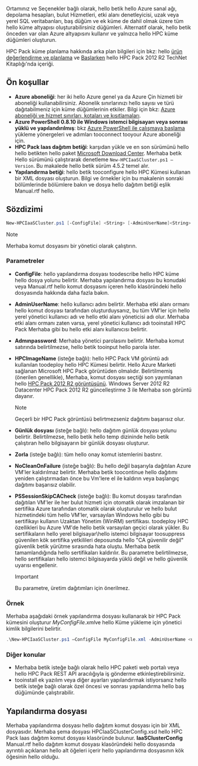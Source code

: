 



Ortamınız ve Seçenekler bağlı olarak, hello betik hello Azure sanal ağı, depolama hesapları, bulut Hizmetleri, etki alanı denetleyicisi, uzak veya yerel SQL veritabanları, baş düğüm ve ek küme de dahil olmak üzere tüm hello küme altyapısı oluşturabilirsiniz düğümleri. Alternatif olarak, hello betik önceden var olan Azure altyapısını kullanır ve yalnızca hello HPC küme düğümleri oluşturun.

HPC Pack küme planlama hakkında arka plan bilgileri için bkz: hello [ürün değerlendirme ve planlama](https://technet.microsoft.com/library/jj899596.aspx) ve [Başlarken](https://technet.microsoft.com/library/jj899590.aspx) hello HPC Pack 2012 R2 TechNet Kitaplığı'nda içeriği.

## <a name="prerequisites"></a>Ön koşullar
* **Azure aboneliği**: her iki hello Azure genel ya da Azure Çin hizmeti bir aboneliği kullanabilirsiniz. Abonelik sınırlarınızı hello sayısı ve türü dağıtabilmeniz için küme düğümlerinin etkiler. Bilgi için bkz: [Azure aboneliği ve hizmet sınırları, kotaları ve kısıtlamaları](../articles/azure-subscription-service-limits.md).
* **Azure PowerShell 0.8.10 ile Windows istemci bilgisayarı veya sonrası yüklü ve yapılandırılmış**: bkz [Azure PowerShell ile çalışmaya başlama](/powershell/azureps-cmdlets-docs) yükleme yönergeleri ve adımları tooconnect tooyour Azure aboneliği için.
* **HPC Pack Iaas dağıtım betiği**: karşıdan yükle ve en son sürümünü hello hello betikten hello paket [Microsoft Download Center](https://www.microsoft.com/download/details.aspx?id=44949). Merhaba betik Hello sürümünü çalıştırarak denetleme `New-HPCIaaSCluster.ps1 –Version`. Bu makalede hello betik sürüm 4.5.2 temel alır.
* **Yapılandırma betiği**: hello betik tooconfigure hello HPC Kümesi kullanan bir XML dosyası oluşturun. Bilgi ve örnekler için bu makalenin sonraki bölümlerinde bölümlere bakın ve dosya hello dağıtım betiği eşlik Manual.rtf hello.

## <a name="syntax"></a>Sözdizimi
```PowerShell
New-HPCIaaSCluster.ps1 [-ConfigFile] <String> [-AdminUserName]<String> [[-AdminPassword] <String>] [[-HPCImageName] <String>] [[-LogFile] <String>] [-Force] [-NoCleanOnFailure] [-PSSessionSkipCACheck] [<CommonParameters>]
```
> [!NOTE]
> Merhaba komut dosyasını bir yönetici olarak çalıştırın.
> 
> 

### <a name="parameters"></a>Parametreler
* **ConfigFile**: hello yapılandırma dosyası toodescribe hello HPC küme hello dosya yolunu belirtir. Merhaba yapılandırma dosyası bu konudaki veya Manual.rtf hello komut dosyasını içeren hello klasöründeki hello dosyasında hakkında daha fazla bakın.
* **AdminUserName**: hello kullanıcı adını belirtir. Merhaba etki alanı ormanı hello komut dosyası tarafından oluşturduysanız, bu tüm VM'ler için hello yerel yönetici kullanıcı adı ve hello etki alanı yöneticisi adı olur. Merhaba etki alanı ormanı zaten varsa, yerel yönetici kullanıcı adı tooinstall HPC Pack Merhaba gibi bu hello etki alanı kullanıcısı belirtir.
* **Admınpassword**: Merhaba yönetici parolasını belirtir. Merhaba komut satırında belirtilmezse, hello betik tooinput hello parola ister.
* **HPCImageName** (isteğe bağlı): hello HPC Pack VM görüntü adı kullanılan toodeploy hello HPC Kümesi belirtir. Hello Azure Marketi sağlanan Microsoft HPC Pack görüntüden olmalıdır. Belirtilmemiş (önerilen genellikle), Merhaba, komut dosyası seçtiği son yayımlanan hello [HPC Pack 2012 R2 görüntüsünü](https://azure.microsoft.com/marketplace/partners/microsoft/hpcpack2012r2onwindowsserver2012r2/). Windows Server 2012 R2 Datacenter HPC Pack 2012 R2 güncelleştirme 3 ile Merhaba son görüntü dayanır.
  
  > [!NOTE]
  > Geçerli bir HPC Pack görüntüsü belirtmezseniz dağıtımı başarısız olur.
  > 
  > 
* **Günlük dosyası** (isteğe bağlı): hello dağıtım günlük dosyası yolunu belirtir. Belirtilmezse, hello betik hello temp dizininde hello betik çalıştıran hello bilgisayarın bir günlük dosyası oluşturur.
* **Zorla** (isteğe bağlı): tüm hello onay komut istemlerini bastırır.
* **NoCleanOnFailure** (isteğe bağlı): Bu hello değil başarıyla dağıtılan Azure VM'ler kaldırılmaz belirtir. Merhaba betik toocontinue hello dağıtımı yeniden çalıştırmadan önce bu Vm'lere el ile kaldırın veya başlangıç dağıtımı başarısız olabilir.
* **PSSessionSkipCACheck** (isteğe bağlı): Bu komut dosyası tarafından dağıtılan VM'ler ile her bulut hizmeti için otomatik olarak imzalanan bir sertifika Azure tarafından otomatik olarak oluşturulur ve hello bulut hizmetindeki tüm hello VM'ler, varsayılan Windows hello gibi bu sertifikayı kullanın Uzaktan Yönetim (WinRM) sertifikası. toodeploy HPC özellikleri bu Azure VM'de hello betik varsayılan geçici olarak yükler. Bu sertifikaların hello yerel bilgisayar\\hello istemci bilgisayar toosuppress güvenilen kök sertifika yetkilileri deposunda hello "CA güvenilir değil" güvenlik betik yürütme sırasında hata oluştu. Merhaba betik tamamlandığında hello sertifikaları kaldırılır. Bu parametre belirtilmezse, hello sertifikaları hello istemci bilgisayarda yüklü değil ve hello güvenlik uyarısı engellenir.
  
  > [!IMPORTANT]
  > Bu parametre, üretim dağıtımları için önerilmez.
  > 
  > 

### <a name="example"></a>Örnek
Merhaba aşağıdaki örnek yapılandırma dosyası kullanarak bir HPC Pack kümesini oluşturur *MyConfigFile.xml*ve hello Küme yükleme için yönetici kimlik bilgilerini belirtir.

```PowerShell
.\New-HPCIaaSCluster.ps1 –ConfigFile MyConfigFile.xml -AdminUserName <username> –AdminPassword <password>
```

### <a name="additional-considerations"></a>Diğer konular
* Merhaba betik isteğe bağlı olarak hello HPC paketi web portalı veya hello HPC Pack REST API aracılığıyla iş gönderme etkinleştirebilirsiniz.
* tooinstall ek yazılım veya diğer ayarları yapılandırmak istiyorsanız hello betik isteğe bağlı olarak özel öncesi ve sonrası yapılandırma hello baş düğümünde çalıştırabilir.

## <a name="configuration-file"></a>Yapılandırma dosyası
Merhaba yapılandırma dosyası hello dağıtım komut dosyası için bir XML dosyasıdır. Merhaba şema dosyası HPCIaaSClusterConfig.xsd hello HPC Pack Iaas dağıtım komut dosyası klasöründe bulunur. **IaaSClusterConfig** Manual.rtf hello dağıtım komut dosyası klasöründeki hello dosyasında ayrıntılı açıklanan hello alt öğeleri içerir hello yapılandırma dosyasının kök öğesinin hello olduğu.

